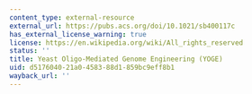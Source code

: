 ```yaml
---
content_type: external-resource
external_url: https://pubs.acs.org/doi/10.1021/sb400117c
has_external_license_warning: true
license: https://en.wikipedia.org/wiki/All_rights_reserved
status: ''
title: Yeast Oligo-Mediated Genome Engineering (YOGE)
uid: d5176040-21a0-4583-88d1-859bc9eff8b1
wayback_url: ''
---
```

